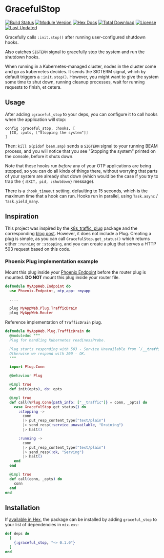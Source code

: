 # GracefulStop

[![Build Status](https://github.com/botsquad/graceful_stop/workflows/test/badge.svg)](https://github.com/botsquad/graceful_stop)
[![Module Version](https://img.shields.io/hexpm/v/graceful_stop.svg)](https://hex.pm/packages/graceful_stop)
[![Hex Docs](https://img.shields.io/badge/hex-docs-lightgreen.svg)](https://hexdocs.pm/graceful_stop/)
[![Total Download](https://img.shields.io/hexpm/dt/graceful_stop.svg)](https://hex.pm/packages/graceful_stop)
[![License](https://img.shields.io/hexpm/l/graceful_stop.svg)](https://github.com/botsquad/graceful_stop/blob/main/LICENSE)
[![Last Updated](https://img.shields.io/github/last-commit/botsquad/graceful_stop.svg)](https://github.com/botsquad/graceful_stop/commits/main)

Gracefully calls `:init.stop()` after running user-configured shutdown
hooks.

Also catches `SIGTERM` signal to gracefully stop the system and run
the shutdown hooks.

When running in a Kubernetes-managed cluster, nodes in the cluster
come and go as kubernetes decides. It sends the SIGTERM signal, which
by default triggers a `:init.stop()`. However, you might want to give
the system some time to shut down, running cleanup processes, wait for
running requests to finish, et cetera.

## Usage

After adding `:graceful_stop` to your deps, you can configure it to
call hooks when the application will stop:

```
config :graceful_stop, :hooks, [
  [IO, :puts, ["Stopping the system"]]
]
```

Then: `kill $(pidof beam.smp)` sends a `SIGTERM` signal to your
running BEAM process, and you will notice that you see "Stopping the
system" printed on the console, before it shuts down.

Note that these hooks run _before_ any of your OTP applications are
being stopped, so you can do all kinds of things there, without
worrying that parts of your system are already shut down (which would
be the case if you try to trap the `{:EXIT, pid, :shutdown}` message).

There is a `:hook_timeout` setting, defaulting to 15 seconds, which is
the maximum time that a hook can run. Hooks run in parallel, using
`Task.async` / `Task.yield_many`.

## Inspiration

This project was inspired by the
[k8s_traffic_plug](https://github.com/Financial-Times/k8s_traffic_plug)
package and the corresponding [blog
post](https://medium.com/@ellispritchard/graceful-shutdown-on-kubernetes-with-signals-erlang-otp-20-a22325e8ae98).
However, it does not include a Plug. Creating a plug is simple, as you
can call `GracefulStop.get_status()` which returns either `:running`
or `:stopping`, and you can create a plug that serves a HTTP 503
request based on this code.

### Phoenix Plug implementation example

Mount this plug inside your [Phoenix Endpoint](https://hexdocs.pm/phoenix/Phoenix.Endpoint.html) before the router plug is mounted.
**DO NOT** mount this plug inside your router file.

```elixir
defmodule MyAppWeb.Endpoint do
  use Phoenix.Endpoint, otp_app: :myapp

  ....

  plug MyAppWeb.Plug.TrafficDrain
  plug MyAppWeb.Router
```

Reference implementation of `TrafficDrain` plug.

```elixir
defmodule MyAppWeb.Plug.TrafficDrain do
  @moduledoc """
  Plug for handling Kubernetes readinessProbe.

  Plug starts responding with 503 - Service Unavailable from `/__traffic`, when traffic is being drained.
  Otherwise we respond with 200 - OK.
  """

  import Plug.Conn

  @behaviour Plug

  @impl true
  def init(opts), do: opts

  @impl true
  def call(%Plug.Conn{path_info: ["__traffic"]} = conn, _opts) do
    case GracefulStop.get_status() do
      :stopping ->
        conn
        |> put_resp_content_type("text/plain")
        |> send_resp(:service_unavailable, "Draining")
        |> halt()

      :running ->
        conn
        |> put_resp_content_type("text/plain")
        |> send_resp(:ok, "Serving")
        |> halt()
    end
  end

  @impl true
  def call(conn, _opts) do
    conn
  end
end

```

## Installation

If [available in Hex](https://hex.pm/docs/publish), the package can be installed
by adding `graceful_stop` to your list of dependencies in `mix.exs`:

```elixir
def deps do
  [
    {:graceful_stop, "~> 0.1.0"}
  ]
end
```
